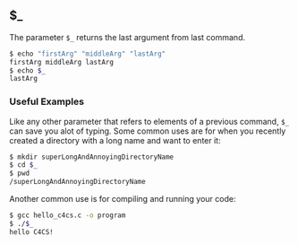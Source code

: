 ---
---

$_
-------

The parameter `$_` returns the last argument from last command.

~~~ bash
$ echo "firstArg" "middleArg" "lastArg"
firstArg middleArg lastArg
$ echo $_
lastArg
~~~

<!--more-->

### Useful Examples

Like any other parameter that refers to elements of a previous command, `$_` can save you alot of typing.
Some common uses are for when you recently created a directory with a long name and want to enter it:

~~~ bash
$ mkdir superLongAndAnnoyingDirectoryName
$ cd $_
$ pwd
/superLongAndAnnoyingDirectoryName
~~~

Another common use is for compiling and running your code:

~~~ bash
$ gcc hello_c4cs.c -o program
$ ./$_
hello C4CS!
~~~

